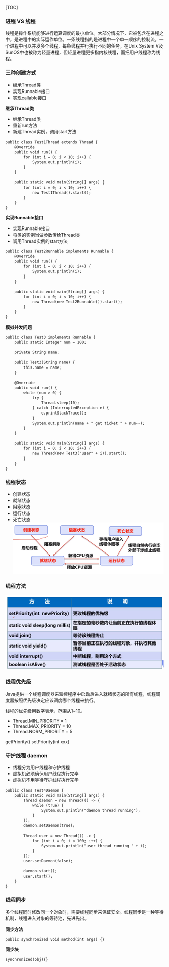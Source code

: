 [TOC]

### 进程 VS 线程
线程是操作系统能够进行运算调度的最小单位。大部分情况下，它被包含在进程之中，是进程中的实际运作单位。一条线程指的是进程中一个单一顺序的控制流，一个进程中可以并发多个线程，每条线程并行执行不同的任务。在Unix System V及SunOS中也被称为轻量进程，但轻量进程更多指内核线程，而把用户线程称为线程。

### 三种创建方式
- 继承Thread类
- 实现Runnable接口
- 实现callable接口

**继承Thread类**
- 继承Thread类
- 重新run方法
- 新建Thread实例，调用start方法
```
public class Test1Thread extends Thread {
    @Override
    public void run() {
        for (int i = 0; i < 10; i++) {
            System.out.println(i);
        }
    }

    public static void main(String[] args) {
        for (int i = 0; i < 10; i++) {
            new Test1Thread().start();
        }
    }
}
```

**实现Runnable接口**
- 实现Runnable接口
- 将类的实例当做参数传给Thread类
- 调用Thread实例的start方法
```
public class Test2Runnable implements Runnable {
    @Override
    public void run() {
        for (int i = 0; i < 10; i++) {
            System.out.println(i);
        }
    }

    public static void main(String[] args) {
        for (int i = 0; i < 10; i++) {
            new Thread(new Test2Runnable()).start();
        }
    }
}
```

**模拟并发问题**
```
public class Test3 implements Runnable {
    public static Integer num = 100;

    private String name;

    public Test3(String name) {
        this.name = name;
    }

    @Override
    public void run() {
        while (num > 0) {
            try {
                Thread.sleep(10);
            } catch (InterruptedException e) {
                e.printStackTrace();
            }
            System.out.println(name + " get ticket " + num--);
        }
    }

    public static void main(String[] args) {
        for (int i = 0; i < 10; i++) {
            new Thread(new Test3("user" + i)).start();
        }
    }
}

```

### 线程状态
- 创建状态
- 就绪状态
- 阻塞状态
- 运行状态
- 死亡状态
![avatar](../resources/images/001线程状态.png)

### 线程方法
![avatar](../resources/images/002线程方法.png)

### 线程优先级
Java提供一个线程调度器来监控程序中启动后进入就绪状态的所有线程，线程调度器按照优先级决定应该调度哪个线程来执行。

线程的优先级用数字表示，范围从1~10。
- Thread.MIN_PRIORITY = 1
- Thread.MAX_PRIORITY = 10
- Thread.NORM_PRIORITY = 5

getPriority()
setPriority(int xxx)

### 守护线程 daemon
- 线程分为用户线程和守护线程
- 虚拟机必须确保用户线程执行完毕
- 虚拟机不用等待守护线程执行完毕

```
public class Test4Daemon {
    public static void main(String[] args) {
        Thread daemon = new Thread(() -> {
            while (true) {
                System.out.println("daemon thread running");
            }
        });
        daemon.setDaemon(true);

        Thread user = new Thread(() -> {
            for (int i = 0; i < 100; i++) {
                System.out.println("user thread running " + i);
            }
        });
        user.setDaemon(false);

        daemon.start();
        user.start();
    }
}
```


### 线程同步
多个线程同时修改同一个对象时，需要线程同步来保证安全。线程同步是一种等待机制，线程进入对象的等待池，先进先出。

**同步方法**
```
public synchronized void method(int args) {}
```

**同步块**
```
synchronized(obj){}
```